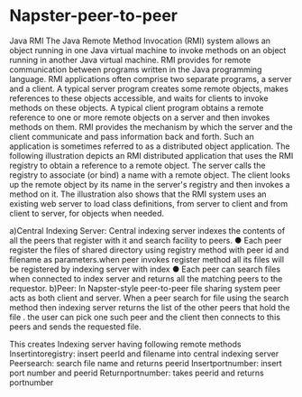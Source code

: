 # Napster-peer-to-peer
Java RMI
The Java Remote Method Invocation (RMI) system allows an object running in one Java virtual
machine to invoke methods on an object running in another Java virtual machine. RMI provides for remote
communication between programs written in the Java programming language.
RMI applications often comprise two separate programs, a server and a client. A typical server
program creates some remote objects, makes references to these objects accessible, and waits for clients
to invoke methods on these objects. A typical client program obtains a remote reference to one or more
remote objects on a server and then invokes methods on them. RMI provides the mechanism by which
the server and the client communicate and pass information back and forth. Such an application is
sometimes referred to as a distributed object application.
The following illustration depicts an RMI distributed application that uses the RMI registry to obtain
a reference to a remote object. The server calls the registry to associate (or bind) a name with a remote
object. The client looks up the remote object by its name in the server's registry and then invokes a
method on it. The illustration also shows that the RMI system uses an existing web server to load class
definitions, from server to client and from client to server, for objects when needed.

a)Central Indexing Server: Central indexing server indexes the contents of all the peers
that register with it and search facility to peers.
● Each peer register the files of shared directory using registry method with peer id and
filename as parameters.when peer invokes register method all its files will be registered
by indexing server with index
● Each peer can search files when connected to index server and returns all the matching
peers to the requestor.
b)Peer: In Napster-style peer-to-peer file sharing system peer acts as both client and
server. When a peer search for file using the search method then indexing server returns the list
of the other peers that hold the file . the user can pick one such peer and the client then
connects to this peers and sends the requested file.


This creates Indexing server having following remote methods Insertintoregistry: insert peerId and filename into central indexing server Peersearch: search file name and returns peerid Insertportnumber: insert port number and peerid Returnportnumber: takes peerid and returns portnumber
